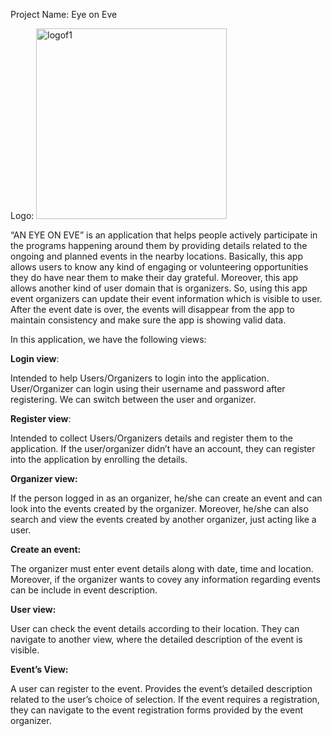 Project Name: Eye on Eve

Logo: <img width="305" alt="logof1" src="https://user-images.githubusercontent.com/71969256/201582287-a7306bde-3bc1-4489-99fc-55fd3642f1ae.PNG">

<p>“AN EYE ON EVE” is an application that helps people actively participate in the programs happening around them by providing details related to the ongoing and planned events in the nearby locations. Basically, this app allows users to know any kind of engaging or volunteering opportunities they do have near them to make their day grateful. Moreover, this app allows another kind of user domain that is organizers. So, using this app event organizers can update their event information which is visible to user. After the event date is over, the events will disappear from the app to maintain consistency and make sure the app is showing valid data.</p>
<p>In this application, we have the following views:</p>
  <p><b>Login view</b>:</p>
<p>Intended to help Users/Organizers to login into the application. User/Organizer can login using their username and password after registering. We can switch between the user and organizer.</p>
  <p><b>Register view</b>:</p>
<p>Intended to collect Users/Organizers details and register them to the application. If the user/organizer didn’t have an account, they can register into the application by enrolling the details.</p>
<p><b>Organizer view:</b></p>
<p>If the person logged in as an organizer, he/she can create an event and can look into the events created by the organizer. Moreover, he/she can also search and view the events created by another organizer, just acting like a user.</p>
<p><b>Create an event:</b></p>
<p>The organizer must enter event details along with date, time and location. Moreover, if the organizer wants to covey any information regarding events can be include in event description.</p>
<p><b>User view:</b></p>
<p>User can check the event details according to their location. They can navigate to another view, where the detailed description of the event is visible. </p>
<p><b>Event’s View:</b></p>
<p>A user can register to the event. Provides the event’s detailed description related to the user’s choice of selection. If the event requires a registration, they can navigate to the event registration forms provided by the event organizer.</p>
